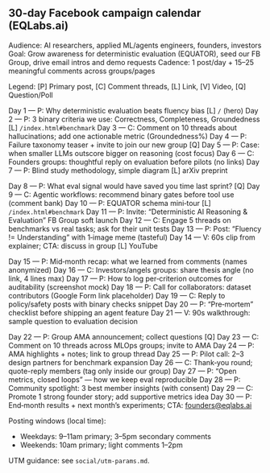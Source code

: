 ## 30-day Facebook campaign calendar (EQLabs.ai)

Audience: AI researchers, applied ML/agents engineers, founders, investors
Goal: Grow awareness for deterministic evaluation (EQUATOR), seed our FB Group, drive email intros and demo requests
Cadence: 1 post/day + 15–25 meaningful comments across groups/pages

Legend: [P] Primary post, [C] Comment threads, [L] Link, [V] Video, [Q] Question/Poll

Day 1 — P: Why deterministic evaluation beats fluency bias [L] `/` (hero)
Day 2 — P: 3 binary criteria we use: Correctness, Completeness, Groundedness [L] `/index.html#benchmark`
Day 3 — C: Comment on 10 threads about hallucinations; add one actionable metric (Groundedness%)
Day 4 — P: Failure taxonomy teaser + invite to join our new group [Q]
Day 5 — P: Case: when smaller LLMs outscore bigger on reasoning (cost focus)
Day 6 — C: Founders groups: thoughtful reply on evaluation before pilots (no links)
Day 7 — P: Blind study methodology, simple diagram [L] arXiv preprint

Day 8 — P: What eval signal would have saved you time last sprint? [Q]
Day 9 — C: Agentic workflows: recommend binary gates before tool use (comment bank)
Day 10 — P: EQUATOR schema mini‑tour [L] `/index.html#benchmark`
Day 11 — P: Invite: “Deterministic AI Reasoning & Evaluation” FB Group soft launch
Day 12 — C: Engage 5 threads on benchmarks vs real tasks; ask for their unit tests
Day 13 — P: Post: “Fluency != Understanding” with 1‑image meme (tasteful)
Day 14 — V: 60s clip from explainer; CTA: discuss in group [L] YouTube

Day 15 — P: Mid‑month recap: what we learned from comments (names anonymized)
Day 16 — C: Investors/angels groups: share thesis angle (no link, 4 lines max)
Day 17 — P: How to log per‑criterion outcomes for auditability (screenshot mock)
Day 18 — P: Call for collaborators: dataset contributors (Google Form link placeholder)
Day 19 — C: Reply to policy/safety posts with binary checks snippet
Day 20 — P: “Pre‑mortem” checklist before shipping an agent feature
Day 21 — V: 90s walkthrough: sample question to evaluation decision

Day 22 — P: Group AMA announcement; collect questions [Q]
Day 23 — C: Comment on 10 threads across MLOps groups; invite to AMA
Day 24 — P: AMA highlights + notes; link to group thread
Day 25 — P: Pilot call: 2–3 design partners for benchmark expansion
Day 26 — C: Thank‑you round; quote-reply members (tag only inside our group)
Day 27 — P: “Open metrics, closed loops” — how we keep eval reproducible
Day 28 — P: Community spotlight: 3 best member insights (with consent)
Day 29 — C: Promote 1 strong founder story; add supportive metrics idea
Day 30 — P: End‑month results + next month’s experiments; CTA: founders@eqlabs.ai

Posting windows (local time):
- Weekdays: 9–11am primary; 3–5pm secondary comments
- Weekends: 10am primary; light comments 1–2pm

UTM guidance: see `social/utm-params.md`.


